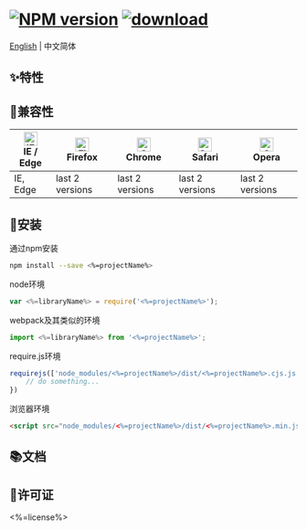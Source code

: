 # [![NPM version](https://img.shields.io/npm/v/<%=projectName%>.svg)](https://www.npmjs.com/package/<%=projectName%>) [![download](https://img.shields.io/npm/dm/<%=projectName%>)](https://www.npmjs.com/package/<%=projectName%>)

[English]() | 中文简体

## :sparkles:特性


## :traffic_light:兼容性

| [<img src="https://raw.githubusercontent.com/alrra/browser-logos/master/src/edge/edge_48x48.png" alt="IE / Edge" width="24px" height="24px" />](http://godban.github.io/browsers-support-badges/)</br>IE / Edge | [<img src="https://raw.githubusercontent.com/alrra/browser-logos/master/src/firefox/firefox_48x48.png" alt="Firefox" width="24px" height="24px" />](http://godban.github.io/browsers-support-badges/)</br>Firefox | [<img src="https://raw.githubusercontent.com/alrra/browser-logos/master/src/chrome/chrome_48x48.png" alt="Chrome" width="24px" height="24px" />](http://godban.github.io/browsers-support-badges/)</br>Chrome | [<img src="https://raw.githubusercontent.com/alrra/browser-logos/master/src/safari/safari_48x48.png" alt="Safari" width="24px" height="24px" />](http://godban.github.io/browsers-support-badges/)</br>Safari | [<img src="https://raw.githubusercontent.com/alrra/browser-logos/master/src/opera/opera_48x48.png" alt="Opera" width="24px" height="24px" />](http://godban.github.io/browsers-support-badges/)</br>Opera |  
| --- | --- | --- | --- | --- |
| IE, Edge | last 2 versions | last 2 versions | last 2 versions | last 2 versions |

## :rocket:安装

通过npm安装
```bash
npm install --save <%=projectName%>
```
node环境
```js
var <%=libraryName%> = require('<%=projectName%>');
```
webpack及其类似的环境
```js
import <%=libraryName%> from '<%=projectName%>';
```
require.js环境
```js
requirejs(['node_modules/<%=projectName%>/dist/<%=projectName%>.cjs.js'], function (<%=libraryName%>) {
    // do something...
})
```
浏览器环境
```html
<script src="node_modules/<%=projectName%>/dist/<%=projectName%>.min.js"></script>
```

## :books:文档


## :page_facing_up:许可证
<%=license%>


